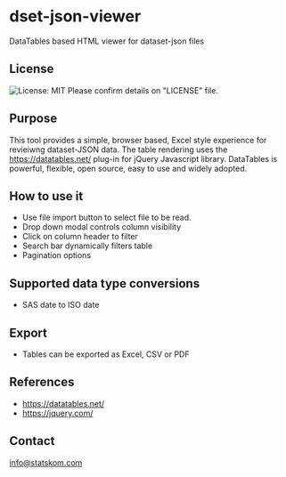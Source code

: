 # dset-json-viewer
DataTables based HTML viewer for dataset-json files

## License
![License: MIT](https://img.shields.io/badge/License-MIT-blue.svg) 
Please confirm details on "LICENSE" file.


## Purpose
This tool provides a simple, browser based, Excel style experience for revieiwng dataset-JSON data. The table rendering uses the https://datatables.net/ plug-in for jQuery Javascript library. DataTables is powerful, flexible, open source, easy to use and widely adopted.

## How to use it
* Use file import button to select file to be read.
* Drop down modal controls column visibility
* Click on column header to filter
* Search bar dynamically filters table 
* Pagination options 

## Supported data type conversions
* SAS date to ISO date

## Export
* Tables can be exported as Excel, CSV or PDF


## References
* https://datatables.net/
* https://jquery.com/

## Contact
info@statskom.com
